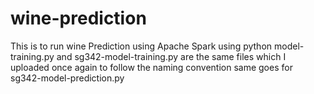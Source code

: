 # wine-prediction
This is to run wine Prediction using Apache Spark using python
model-training.py and sg342-model-training.py are the same files which I uploaded once again to follow the naming convention same goes for sg342-model-prediction.py
